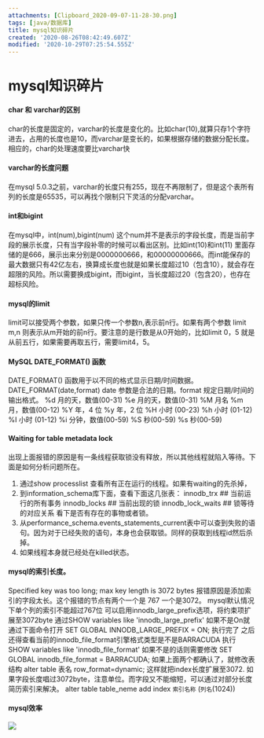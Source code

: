 ```yaml
---
attachments: [Clipboard_2020-09-07-11-28-30.png]
tags: [java/数据库]
title: mysql知识碎片
created: '2020-08-26T08:42:49.607Z'
modified: '2020-10-29T07:25:54.555Z'
---
```


# mysql知识碎片

#### char 和 varchar的区别
char的长度是固定的，varchar的长度是变化的。比如char(10),就算只存1个字符进去，占用的长度也是10，而varchar是变长的，如果根据存储的数据分配长度。相应的，char的处理速度要比varchar快

#### varchar的长度问题
在mysql 5.0.3之前，varchar的长度只有255，现在不再限制了，但是这个表所有列的长度是65535，可以再找个限制只下灵活的分配varchar。

#### int和bigint
在mysql中，int(num),bigint(num) 这个num并不是表示的字段长度，而是当前字段的展示长度，只有当字段补零的时候可以看出区别。比如int(10)和int(11) 里面存储的是666，展示出来分别是0000000666，和00000000666。而int能保存的最大数据只有42亿左右，换算成长度也就是如果长度超过10（包含10），就会存在超限的风险。所以需要换成bigint，而bigint，当长度超过20（包含20），也存在超标风险。

#### mysql的limit
limit可以接受两个参数，如果只传一个参数n,表示前n行。如果有两个参数 limit m,n 则表示从m开始的前n行。要注意的是行数是从0开始的，比如limit 0，5 就是从前五行，如果需要再取五行，需要limit4，5。

#### MySQL DATE_FORMAT() 函数
DATE_FORMAT() 函数用于以不同的格式显示日期/时间数据。
DATE_FORMAT(date,format)
date 参数是合法的日期。format 规定日期/时间的输出格式。
%d	月的天，数值(00-31)
%e	月的天，数值(0-31)
%M	月名
%m	月，数值(00-12)
%Y	年，4 位
%y	年，2 位
%H	小时 (00-23)
%h	小时 (01-12)
%I	小时 (01-12)
%i	分钟，数值(00-59)
%S	秒(00-59)
%s	秒(00-59)

#### Waiting for table metadata lock
出现上面报错的原因是有一条线程获取锁没有释放，所以其他线程就陷入等待。下面是如何分析问题所在。
1. 通过show processlist 查看所有正在运行的线程。如果有waiting的先杀掉，
2. 到information_schema库下面，查看下面这几张表： 
innodb_trx ## 当前运行的所有事务 
innodb_locks ## 当前出现的锁 
innodb_lock_waits ## 锁等待的对应关系
看下是否有存在的事物或者锁。
3. 从performance_schema.events_statements_current表中可以查到失败的语句。因为对于已经失败的语句，本身也会获取锁。同样的获取到线程id然后杀掉。
4. 如果线程本身就已经处在killed状态。


#### mysql的索引长度。
Specified key was too long; max key length is 3072 bytes 
报错原因是添加索引的字段太长。这个报错的节点有两个一个是 767  一个是3072。
mysql默认情况下单个列的索引不能超过767位
可以启用innodb_large_prefix选项，将约束项扩展至3072byte
通过SHOW variables like 'innodb_large_prefix'
如果不是On就通过下面命令打开
SET GLOBAL INNODB_LARGE_PREFIX = ON;
执行完了 之后 还得查看当前的innodb_file_format引擎格式类型是不是BARRACUDA
执行 SHOW variables like 'innodb_file_format'
如果不是的话则需要修改 SET GLOBAL innodb_file_format = BARRACUDA;
如果上面两个都确认了，就修改表结构
alter table 表名 row_format=dynamic;
这样就把index长度扩展至3072.
如果字段长度唱过3072byte，注意单位。而字段又不能缩短，可以通过对部分长度简历索引来解决。
alter table table_neme add index `索引名称` (`列名`(1024))

#### mysql效率
![](@attachment/Clipboard_2020-09-07-11-28-30.png)
